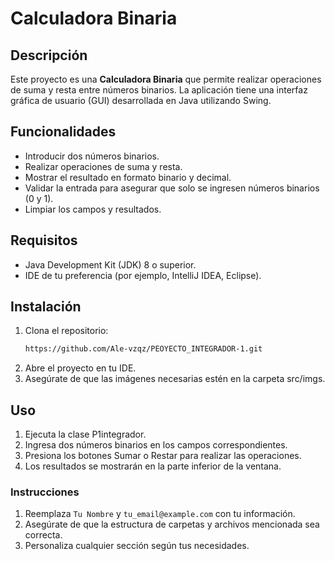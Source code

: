 # Calculadora Binaria

## Descripción

Este proyecto es una **Calculadora Binaria** que permite realizar operaciones de suma y resta entre números binarios. La aplicación tiene una interfaz gráfica de usuario (GUI) desarrollada en Java utilizando Swing.

## Funcionalidades

- Introducir dos números binarios.
- Realizar operaciones de suma y resta.
- Mostrar el resultado en formato binario y decimal.
- Validar la entrada para asegurar que solo se ingresen números binarios (0 y 1).
- Limpiar los campos y resultados.

## Requisitos

- Java Development Kit (JDK) 8 o superior.
- IDE de tu preferencia (por ejemplo, IntelliJ IDEA, Eclipse).

## Instalación

1. Clona el repositorio:
   ```bash
   https://github.com/Ale-vzqz/PEOYECTO_INTEGRADOR-1.git
2. Abre el proyecto en tu IDE.
3. Asegúrate de que las imágenes necesarias estén en la carpeta src/imgs.
## Uso
1. Ejecuta la clase P1integrador.
2. Ingresa dos números binarios en los campos correspondientes.
3. Presiona los botones Sumar o Restar para realizar las operaciones.
4. Los resultados se mostrarán en la parte inferior de la ventana.

### Instrucciones
1. Reemplaza `Tu Nombre` y `tu_email@example.com` con tu información.
2. Asegúrate de que la estructura de carpetas y archivos mencionada sea correcta.
3. Personaliza cualquier sección según tus necesidades.
